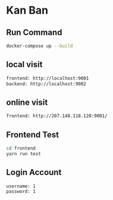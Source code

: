 # Kan Ban

## Run Command

```bash
docker-compose up --build
```

## local visit

```bash
frontend: http://localhost:9001
backend: http://localhost:9002
```

## online visit

```bash
frontend: http://207.148.118.120:9001/
```

## Frontend Test

```bash
cd frontend
yarn run test
```

## Login Account

```bash
username: 1
password: 1
```
